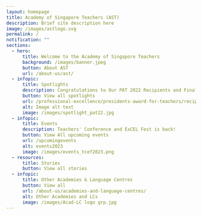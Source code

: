 ```yaml
---
layout: homepage
title: Academy of Singapore Teachers (AST)
description: Brief site description here
image: /images/astlogo.svg
permalink: /
notification: ""
sections:
  - hero:
      title: Welcome to the Academy of Singapore Teachers
      background: /images/banner.jpeg
      button: About AST
      url: /about-us/ast/
  - infopic:
      title: Spotlights
      description: Congratulations to Our PAT 2022 Recipients and Finalists!
      button: View all spotlights
      url: /professional-excellence/presidents-award-for-teachers/recipients-and-finalists/
      alt: Image alt text
      image: /images/spotlight_pat22.jpg
  - infopic:
      title: Events
      description: Teachers' Conference and ExCEL Fest is back!
      button: View All upcoming events
      url: /upcomingevents
      alt: events2023
      image: /images/events_tcef2023.png
  - resources:
      title: Stories
      button: View all stories
  - infopic:
      title: Other Academies & Language Centres
      button: View all
      url: /about-us/academies-and-language-centres/
      alt: Other Academies and LCs
      image: /images/Acad-LC logo grp.jpg
---
```

